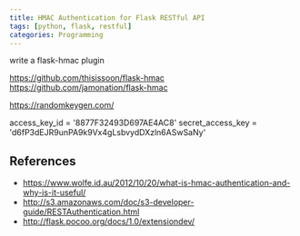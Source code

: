 ```yaml
---
title: HMAC Authentication for Flask RESTful API
tags: [python, flask, restful]
categories: Programming
---
```


write a flask-hmac plugin

https://github.com/thisissoon/flask-hmac
https://github.com/jamonation/flask-hmac

<!-- more -->

https://randomkeygen.com/

access_key_id = '8877F32493D697AE4AC8'
secret_access_key = 'd6fP3dEJR9unPA9k9Vx4gLsbvydDXzln6ASwSaNy'

## References

* https://www.wolfe.id.au/2012/10/20/what-is-hmac-authentication-and-why-is-it-useful/
* http://s3.amazonaws.com/doc/s3-developer-guide/RESTAuthentication.html
* http://flask.pocoo.org/docs/1.0/extensiondev/
